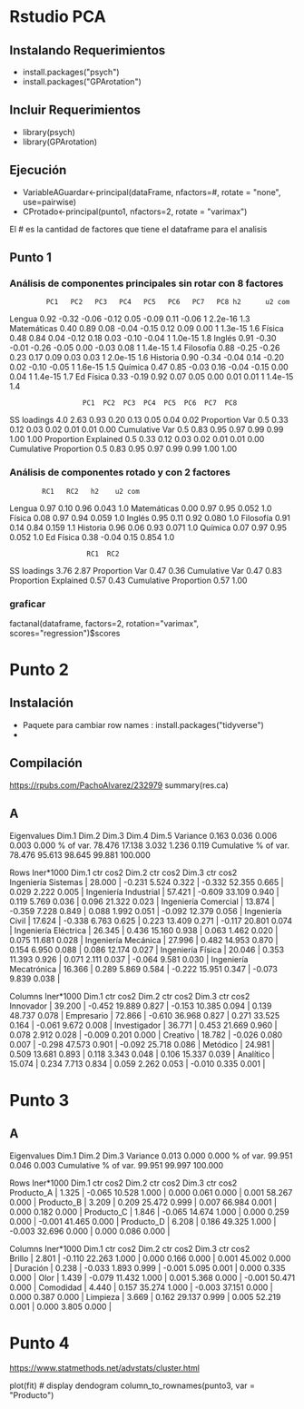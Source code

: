 # Rstudio PCA

## Instalando Requerimientos
* install.packages("psych")
* install.packages("GPArotation")

## Incluir Requerimientos
* library(psych)
* library(GPArotation)

## Ejecución
* VariableAGuardar<-principal(dataFrame, nfactors=#, rotate = "none", use=pairwise)
* CProtado<-principal(punto1, nfactors=2, rotate = "varimax")

El # es la cantidad de factores que tiene el dataframe para el analisis

## Punto 1

### Análisis de componentes principales sin rotar con 8 factores 

             PC1   PC2   PC3   PC4   PC5   PC6   PC7   PC8 h2      u2 com
Lengua      0.92 -0.32 -0.06 -0.12  0.05 -0.09  0.11 -0.06  1 2.2e-16 1.3
Matemáticas 0.40  0.89  0.08 -0.04 -0.15  0.12  0.09  0.00  1 1.3e-15 1.6
Física      0.48  0.84  0.04 -0.12  0.18  0.03 -0.10 -0.04  1 1.0e-15 1.8
Inglés      0.91 -0.30 -0.01 -0.26 -0.05  0.00 -0.03  0.08  1 1.4e-15 1.4
Filosofía   0.88 -0.25 -0.26  0.23  0.17  0.09  0.03  0.03  1 2.0e-15 1.6
Historia    0.90 -0.34 -0.04  0.14 -0.20  0.02 -0.10 -0.05  1 1.6e-15 1.5
Química     0.47  0.85 -0.03  0.16 -0.04 -0.15  0.00  0.04  1 1.4e-15 1.7
Ed Física   0.33 -0.19  0.92  0.07  0.05  0.00  0.01  0.01  1 1.4e-15 1.4

                      PC1  PC2  PC3  PC4  PC5  PC6  PC7  PC8
SS loadings           4.0 2.63 0.93 0.20 0.13 0.05 0.04 0.02
Proportion Var        0.5 0.33 0.12 0.03 0.02 0.01 0.01 0.00
Cumulative Var        0.5 0.83 0.95 0.97 0.99 0.99 1.00 1.00
Proportion Explained  0.5 0.33 0.12 0.03 0.02 0.01 0.01 0.00
Cumulative Proportion 0.5 0.83 0.95 0.97 0.99 0.99 1.00 1.00


### Análisis de componentes rotado y con 2 factores

            RC1   RC2   h2    u2 com
Lengua      0.97  0.10 0.96 0.043 1.0
Matemáticas 0.00  0.97 0.95 0.052 1.0
Física      0.08  0.97 0.94 0.059 1.0
Inglés      0.95  0.11 0.92 0.080 1.0
Filosofía   0.91  0.14 0.84 0.159 1.1
Historia    0.96  0.06 0.93 0.071 1.0
Química     0.07  0.97 0.95 0.052 1.0
Ed Física   0.38 -0.04 0.15 0.854 1.0

                       RC1  RC2
SS loadings           3.76 2.87
Proportion Var        0.47 0.36
Cumulative Var        0.47 0.83
Proportion Explained  0.57 0.43
Cumulative Proportion 0.57 1.00


### graficar
factanal(dataframe, factors=2, rotation="varimax", scores="regression")$scores


# Punto 2
## Instalación
* Paquete para cambiar row names : install.packages("tidyverse")
* 

## Compilación
https://rpubs.com/PachoAlvarez/232979
summary(res.ca)
## A
Eigenvalues
                       Dim.1   Dim.2   Dim.3   Dim.4   Dim.5
Variance               0.163   0.036   0.006   0.003   0.000
% of var.             78.476  17.138   3.032   1.236   0.119
Cumulative % of var.  78.476  95.613  98.645  99.881 100.000

Rows
                         Iner*1000    Dim.1    ctr   cos2    Dim.2    ctr   cos2    Dim.3    ctr   cos2  
Ingeniería Sistemas    |    28.000 | -0.231  5.524  0.322 | -0.332 52.355  0.665 |  0.029  2.222  0.005 |
Ingeniería Industrial  |    57.421 | -0.609 33.109  0.940 |  0.119  5.769  0.036 |  0.096 21.322  0.023 |
Ingeniería Comercial   |    13.874 | -0.359  7.228  0.849 |  0.088  1.992  0.051 | -0.092 12.379  0.056 |
Ingeniería Civil       |    17.624 | -0.338  6.763  0.625 |  0.223 13.409  0.271 | -0.117 20.801  0.074 |
Ingeniería Eléctrica   |    26.345 |  0.436 15.160  0.938 |  0.063  1.462  0.020 |  0.075 11.681  0.028 |
Ingeniería Mecánica    |    27.996 |  0.482 14.953  0.870 |  0.154  6.950  0.088 |  0.086 12.174  0.027 |
Ingeniería Física      |    20.046 |  0.353 11.393  0.926 |  0.071  2.111  0.037 | -0.064  9.581  0.030 |
Ingeniería Mecatrónica |    16.366 |  0.289  5.869  0.584 | -0.222 15.951  0.347 | -0.073  9.839  0.038 |

Columns
                         Iner*1000    Dim.1    ctr   cos2    Dim.2    ctr   cos2    Dim.3    ctr   cos2  
Innovador              |    39.200 | -0.452 19.889  0.827 | -0.153 10.385  0.094 |  0.139 48.737  0.078 |
Empresario             |    72.866 | -0.610 36.968  0.827 |  0.271 33.525  0.164 | -0.061  9.672  0.008 |
Investigador           |    36.771 |  0.453 21.669  0.960 |  0.078  2.912  0.028 | -0.009  0.201  0.000 |
Creativo               |    18.782 | -0.026  0.080  0.007 | -0.298 47.573  0.901 | -0.092 25.718  0.086 |
Metódico               |    24.981 |  0.509 13.681  0.893 |  0.118  3.343  0.048 |  0.106 15.337  0.039 |
Analítico              |    15.074 |  0.234  7.713  0.834 |  0.059  2.262  0.053 | -0.010  0.335  0.001 |

# Punto 3
## A
Eigenvalues
                       Dim.1   Dim.2   Dim.3
Variance               0.013   0.000   0.000
% of var.             99.951   0.046   0.003
Cumulative % of var.  99.951  99.997 100.000

Rows
             Iner*1000    Dim.1    ctr   cos2    Dim.2    ctr   cos2    Dim.3    ctr   cos2  
Producto_A |     1.325 | -0.065 10.528  1.000 |  0.000  0.061  0.000 |  0.001 58.267  0.000 |
Producto_B |     3.209 |  0.209 25.472  0.999 |  0.007 66.984  0.001 |  0.000  0.182  0.000 |
Producto_C |     1.846 | -0.065 14.674  1.000 |  0.000  0.259  0.000 | -0.001 41.465  0.000 |
Producto_D |     6.208 |  0.186 49.325  1.000 | -0.003 32.696  0.000 |  0.000  0.086  0.000 |

Columns
             Iner*1000    Dim.1    ctr   cos2    Dim.2    ctr   cos2    Dim.3    ctr   cos2  
Brillo     |     2.801 | -0.110 22.263  1.000 |  0.000  0.166  0.000 |  0.001 45.002  0.000 |
Duración   |     0.238 | -0.033  1.893  0.999 | -0.001  5.095  0.001 |  0.000  0.335  0.000 |
Olor       |     1.439 | -0.079 11.432  1.000 |  0.001  5.368  0.000 | -0.001 50.471  0.000 |
Comodidad  |     4.440 |  0.157 35.274  1.000 | -0.003 37.151  0.000 |  0.000  0.387  0.000 |
Limpieza   |     3.669 |  0.162 29.137  0.999 |  0.005 52.219  0.001 |  0.000  3.805  0.000 |

# Punto 4

https://www.statmethods.net/advstats/cluster.html

plot(fit) # display dendogram
column_to_rownames(punto3, var = "Producto")